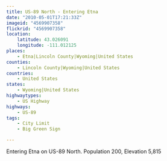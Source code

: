 ```yaml
---
title: US-89 North - Entering Etna
date: "2010-05-01T17:21:33Z"
imageid: "4569907358"
flickrid: "4569907358"
location:
    latitude: 43.026091
    longitude: -111.012125
places:
    - Etna|Lincoln County|Wyoming|United States
counties:
    - Lincoln County|Wyoming|United States
countries:
    - United States
states:
    - Wyoming|United States
highwaytypes:
    - US Highway
highways:
    - US-89
tags:
    - City Limit
    - Big Green Sign

---
```

Entering Etna on US-89 North.  Population 200, Elevation 5,815